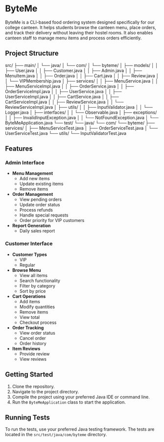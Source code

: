# ByteMe

ByteMe is a CLI-based food ordering system designed specifically for our college canteen. It helps students browse the canteen menu, place orders, and track their delivery without leaving their hostel rooms. It also enables canteen staff to manage menu items and process orders efficiently.

## Project Structure

src/
├── main/
│   └── java/
│       └── com/
│           └── byteme/
│               ├── models/
│               │   ├── User.java
│               │   ├── Customer.java
│               │   ├── Admin.java
│               │   ├── MenuItem.java
│               │   ├── Order.java
│               │   ├── Cart.java
│               │   ├── Review.java
│               │   └── VIPMembership.java
│               ├── services/
│               │   ├── MenuService.java
│               │   ├── MenuServiceImpl.java
│               │   ├── OrderService.java
│               │   ├── OrderServiceImpl.java
│               │   ├── UserService.java
│               │   ├── UserServiceImpl.java
│               │   ├── CartService.java
│               │   ├── CartServiceImpl.java
│               │   ├── ReviewService.java
│               │   └── ReviewServiceImpl.java
│               ├── utils/
│               │   ├── InputValidator.java
│               │   └── Logger.java
│               ├── interfaces/
│               │   └── Observable.java
│               ├── exceptions/
│               │   ├── InvalidInputException.java
│               │   └── NotFoundException.java
│               └── ByteMeApplication.java
└── test/
    └── java/
        └── com/
            └── byteme/
                ├── services/
                │   ├── MenuServiceTest.java
                │   ├── OrderServiceTest.java
                │   └── UserServiceTest.java
                └── utils/
                    └── InputValidatorTest.java



## Features

### Admin Interface
- **Menu Management**
  - Add new items
  - Update existing items
  - Remove items
- **Order Management**
  - View pending orders
  - Update order status
  - Process refunds
  - Handle special requests
  - Order priority for VIP customers
- **Report Generation**
  - Daily sales report

### Customer Interface
- **Customer Types**
  - VIP
  - Regular
- **Browse Menu**
  - View all items
  - Search functionality
  - Filter by category
  - Sort by price
- **Cart Operations**
  - Add items
  - Modify quantities
  - Remove items
  - View total
  - Checkout process
- **Order Tracking**
  - View order status
  - Cancel order
  - Order history
- **Item Reviews**
  - Provide review
  - View reviews

## Getting Started

1. Clone the repository.
2. Navigate to the project directory.
3. Compile the project using your preferred Java IDE or command line.
4. Run the `ByteMeApplication` class to start the application.

## Running Tests

To run the tests, use your preferred Java testing framework. The tests are located in the `src/test/java/com/byteme` directory.

